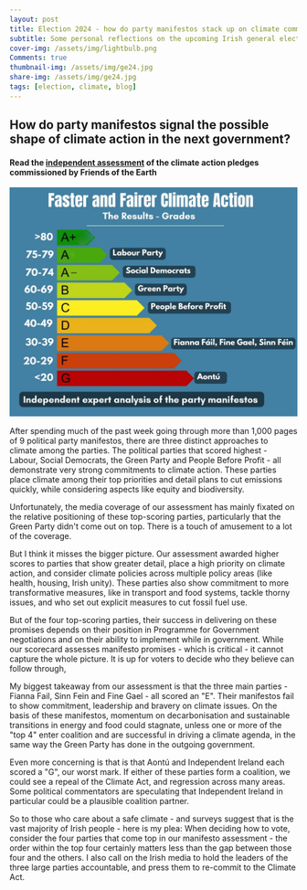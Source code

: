 ```yaml
---
layout: post
title: Election 2024 - how do party manifestos stack up on climate commitments?
subtitle: Some personal reflections on the upcoming Irish general election, and a plea
cover-img: /assets/img/lightbulb.png
Comments: true
thumbnail-img: /assets/img/ge24.jpg
share-img: /assets/img/ge24.jpg
tags: [election, climate, blog]
---
```


## How do party manifestos signal the possible shape of climate action in the next government?



#### Read the [independent assessment](https://www.friendsoftheearth.ie/news/labour-tops-manifesto-assessment-on-climate-the-three-larges/) of the climate action pledges commissioned by Friends of the Earth

![](/assets/img/ge24.jpg)

After spending much of the past week going through more than 1,000 pages of 9 political party manifestos, there are three distinct approaches to climate among the parties. The political parties that scored highest - Labour, Social Democrats, the Green Party and People Before Profit - all demonstrate very strong commitments to climate action. These parties place climate among their top priorities and detail plans to cut emissions quickly, while considering aspects like equity and biodiversity.

Unfortunately, the media coverage of our assessment has mainly fixated on the relative positioning of these top-scoring parties, particularly that the Green Party didn't come out on top. There is a touch of amusement to a lot of the coverage.

But I think it misses the bigger picture. Our assessment awarded higher scores to parties that show greater detail, place a high priority on climate action, and consider climate policies across multiple policy areas (like health, housing, Irish unity). These parties also show commitment to more transformative measures, like in transport and food systems, tackle thorny issues, and who set out explicit measures to cut fossil fuel use.

But of the four top-scoring parties, their success in delivering on these promises depends on their position in Programme for Government negotiations and on their ability to implement while in government. While our scorecard assesses manifesto promises - which is critical - it cannot capture the whole picture. It is up for voters to decide who they believe can follow through,

My biggest takeaway from our assessment is that the three main parties - Fianna Fail, Sinn Fein and Fine Gael - all scored an "E". Their manifestos fail to show commitment, leadership and bravery on climate issues. On the basis of these manifestos, momentum on decarbonisation and sustainable transitions in energy and food could stagnate, unless one or more of the "top 4" enter coalition and are successful in driving a climate agenda, in the same way the Green Party has done in the outgoing government.

Even more concerning is that is that Aontú and Independent Ireland each scored a "G", our worst mark. If either of these parties form a coalition, we could see a repeal of the Climate Act, and regression across many areas. Some political commentators are speculating that Independent Ireland in particular could be a plausible  coalition partner.

So to those who care about a safe climate - and surveys suggest that is the vast majority of Irish people - here is my plea: When deciding how to vote, consider the four parties that come top in our manifesto assessment - the order within the top four certainly matters less than the gap between those four and the others. I also call on the Irish media to hold the leaders of the three large parties accountable, and press them to re-commit to the Climate Act.

